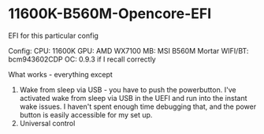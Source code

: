 # 11600K-B560M-Opencore-EFI
EFI for this particular config

Config:
CPU: 11600K
GPU: AMD WX7100
MB: MSI B560M Mortar
WIFI/BT: bcm943602CDP
OC: 0.9.3 if I recall correctly

What works - everything except 
1) Wake from sleep via USB - you have to push the powerbutton. I've activated wake from sleep via USB in the UEFI and run into the instant wake issues. I haven't spent enough time debugging that, and the power button is easily accessible for my set up.
2) Universal control
